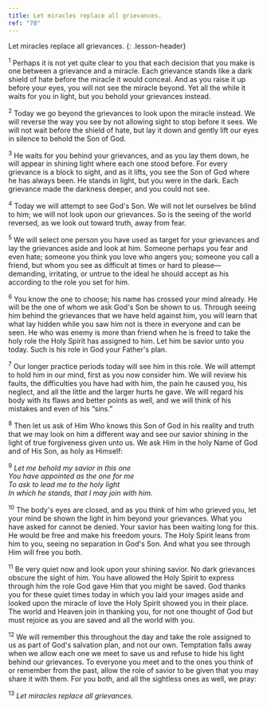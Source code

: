```yaml
---
title: Let miracles replace all grievances.
ref: "78"
---
```


Let miracles replace all grievances.
{: .lesson-header}

<sup>1</sup> Perhaps it is not yet quite clear to you that each decision
that you make is one between a grievance and a miracle. Each grievance
stands like a dark shield of hate before the miracle it would conceal.
And as you raise it up before your eyes, you will not see the miracle
beyond. Yet all the while it waits for you in light, but you behold your
grievances instead.

<sup>2</sup> Today we go beyond the grievances to look upon the miracle
instead. We will reverse the way you see by not allowing sight to stop
before it sees. We will not wait before the shield of hate, but lay it
down and gently lift our eyes in silence to behold the Son of God.

<sup>3</sup> He waits for you behind your grievances, and as you lay
them down, he will appear in shining light where each one stood before.
For every grievance is a block to sight, and as it lifts, you see the
Son of God where he has always been. He stands in light, but you were in
the dark. Each grievance made the darkness deeper, and you could not
see.

<sup>4</sup> Today we will attempt to see God's Son. We will not let
ourselves be blind to him; we will not look upon our grievances. So is
the seeing of the world reversed, as we look out toward truth, away from
fear.

<sup>5</sup> We will select one person you have used as target for your
grievances and lay the grievances aside and look at him. Someone perhaps
you fear and even hate; someone you think you love who angers you;
someone you call a friend, but whom you see as difficult at times or
hard to please—demanding, irritating, or untrue to the ideal he should
accept as his according to the role you set for him.

<sup>6</sup> You know the one to choose; his name has crossed your mind
already. He will be the one of whom we ask God's Son be shown to us.
Through seeing him behind the grievances that we have held against him,
you will learn that what lay hidden while you saw him not is there in
everyone and can be seen. He who was enemy is more than friend when he
is freed to take the holy role the Holy Spirit has assigned to him. Let
him be savior unto you today. Such is his role in God your Father's
plan.

<sup>7</sup> Our longer practice periods today will see him in this
role. We will attempt to hold him in our mind, first as you now consider
him. We will review his faults, the difficulties you have had with him,
the pain he caused you, his neglect, and all the little and the larger
hurts he gave. We will regard his body with its flaws and better points
as well, and we will think of his mistakes and even of his “sins.”

<sup>8</sup> Then let us ask of Him Who knows this Son of God in his
reality and truth that we may look on him a different way and see our
savior shining in the light of true forgiveness given unto us. We ask
Him in the holy Name of God and of His Son, as holy as Himself:

<sup>9</sup> *Let me behold my savior in this one<br/>
You have appointed as the one for me<br/>
To ask to lead me to the holy light<br/>
In which he stands, that I may join with him.*

<sup>10</sup> The body's eyes are closed, and as you think of him who
grieved you, let your mind be shown the light in him beyond your
grievances. What you have asked for cannot be denied. Your savior has
been waiting long for this. He would be free and make his freedom yours.
The Holy Spirit leans from him to you, seeing no separation in God's
Son. And what you see through Him will free you both.

<sup>11</sup> Be very quiet now and look upon your shining savior. No
dark grievances obscure the sight of him. You have allowed the Holy
Spirit to express through him the role God gave Him that you might be
saved. God thanks you for these quiet times today in which you laid your
images aside and looked upon the miracle of love the Holy Spirit showed
you in their place. The world and Heaven join in thanking you, for not
one thought of God but must rejoice as you are saved and all the world
with you.

<sup>12</sup> We will remember this throughout the day and take the role
assigned to us as part of God's salvation plan, and not our own.
Temptation falls away when we allow each one we meet to save us and
refuse to hide his light behind our grievances. To everyone you meet and
to the ones you think of or remember from the past, allow the role of
savior to be given that you may share it with them. For you both, and
all the sightless ones as well, we pray:

<sup>13</sup> *Let miracles replace all grievances.*

